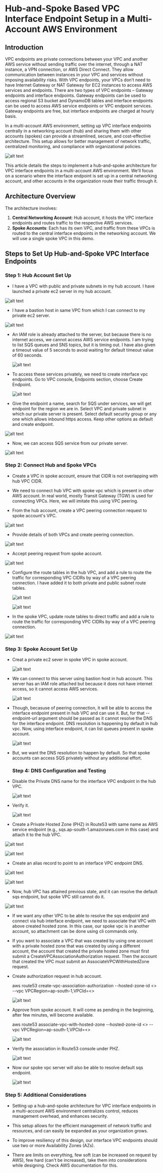# Hub-and-Spoke Based VPC Interface Endpoint Setup in a Multi-Account AWS Environment

## Introduction

VPC endpoints are private connections between your VPC and another AWS service without sending traffic over the internet, through a NAT instance, a VPN connection, or AWS Direct Connect. They allow communication between instances in your VPC and services without imposing availability risks. With VPC endpoints, your VPCs don’t need to have Internet Gateway or NAT Gateway for EC2 instances to access AWS services and endpoints. There are two types of VPC endpoints – Gateway endpoints and interface endpoints. Gateway endpoints can be used to access regional S3 bucket and DynamoDB tables and interface endpoints can be used to access AWS service endpoints or VPC endpoint services. Gateway endpoints are free, but interface endpoints are charged at hourly basis.

In a multi-account AWS environment, setting up VPC interface endpoints centrally in a networking account (hub) and sharing them with other accounts (spokes) can provide a streamlined, secure, and cost-effective architecture. This setup allows for better management of network traffic, centralized monitoring, and compliance with organizational policies.

![alt text](Images/interface-endpoint/architecture.png)

This article details the steps to implement a hub-and-spoke architecture for VPC interface endpoints in a multi-account AWS environment. We'll focus on a scenario where the interface endpoint is set up in a central networking account, and other accounts in the organization route their traffic through it.

## Architecture Overview

The architecture involves:

1. **Central Networking Account**: Hub account, it hosts the VPC interface endpoints and routes traffic to the respective AWS services.
2. **Spoke Accounts**: Each has its own VPC, and traffic from these VPCs is routed to the central interface endpoints in the networking account. We will use a single spoke VPC in this demo.

## Steps to Set Up Hub-and-Spoke VPC Interface Endpoints

### Step 1: Hub Account Set Up

- I have a VPC with public and private subnets in my hub account. I have launched a private ec2 server in my hub account.   

![alt text](Images/interface-endpoint/image.png)

- I have a bastion host in same VPC from which I can connect to my private ec2 server.

![alt text](Images/interface-endpoint/image-1.png)

- An IAM role is already attached to the server, but because there is no internet access, we cannot access AWS service endpoints. I am trying to list SQS queues and SNS topics, but it is timing out. I have also given a timeout value of 5 seconds to avoid waiting for default timeout value of 60 seconds.
  
  ![alt text](Images/interface-endpoint/image-2.png)

- To access these services privately, we need to create interface vpc endpoints. Go to VPC console, Endpoints section, choose Create Endpoint.
  
  ![alt text](Images/interface-endpoint/image-3.png)

- Give the endpoint a name, search for SQS under services, we will get endpoint for the region we are in. Select VPC and private subnet in which our private server is present. Select default security group or any one which allows inbound https access.  Keep other options as default and create endpoint.

![alt text](Images/interface-endpoint/image-4.png)

- Now, we can access SQS service from our private server.

![alt text](Images/interface-endpoint/image-5.png)

### Step 2: Connect Hub and Spoke VPCs

- Create a VPC in spoke account, ensure that CIDR is not overlapping with hub VPC CIDR.

- We need to connect hub VPC with spoke vpc which is present in other AWS account. In real world, mostly Transit Gateway (TGW) is used for connecting VPCs. Here, we will imitate this using VPC peering.

- From the hub account, create a VPC peering connection request to spoke account's VPC.
 
![alt text](Images/interface-endpoint/image-6.png)

- Provide details of both VPCs and create peering connection.

![alt text](Images/interface-endpoint/image-7.png)

- Accept peering request from spoke account.

![alt text](Images/interface-endpoint/image-9.png)
  
- Configure the route tables in the hub VPC, and add a rule to route the traffic for corresponding VPC CIDRs by way of a VPC peering connection. I have added it to both private and public subnet route tables.
  
  ![alt text](Images/interface-endpoint/image-8.png)

  ![alt text](Images/interface-endpoint/image-12.png)

- In the spoke VPC, update route tables to direct traffic and add a rule to route the traffic for corresponding VPC CIDRs by way of a VPC peering connection.

 ![alt text](Images/interface-endpoint/image-10.png)

### Step 3: Spoke Account Set Up

- Creat a private ec2 sever in spoke VPC in spoke account.
  
  ![alt text](Images/interface-endpoint/image-11.png)
  
- We can connect to this server using bastion host in hub account. This server has an IAM role attached but because it does not have internet access, so it cannot access AWS services. 
  
  ![alt text](Images/interface-endpoint/image-13.png)

- Though, becasuse of peering connection, it will be able to access the interface endpoint present in hub VPC and can use it. But, for that --endpoint-url argument should be passed as it cannot resolve the DNS for the interface endpoint. DNS resolution is happening by default in hub vpc. Now, using interface endpoint, it can list queues present in spoke account.
   
   ![alt text](Images/interface-endpoint/image-14.png)
 
- But, we want the DNS resolution to happen by default. So that spoke accounts can access SQS privately without any additional effort.
  
  ### Step 4: DNS Configuration and Testing
   
- Disable the Private DNS name for the interface VPC endpoint in the hub VPC.

  ![alt text](Images/interface-endpoint/image-18.png)

- Verify it.

  ![alt text](Images/interface-endpoint/image-19.png)

- Create a Private Hosted Zone (PHZ) in Route53 with same name as AWS service endpoint (e.g., sqs.ap-south-1.amazonaws.com in this case) and attach it to the hub VPC.

![alt text](Images/interface-endpoint/image-16.png)

![alt text](Images/interface-endpoint/image-17.png)

- Create an alias record to point to an interface VPC endpoint DNS.

![alt text](Images/interface-endpoint/image-20.png)

![alt text](Images/interface-endpoint/image-26.png)

- Now, hub VPC has attained previous state, and it can resolve the default sqs endpoint, but spoke VPC still cannot do it.

![alt text](Images/interface-endpoint/image-21.png)

- If we want any other VPC to be able to resolve the sqs endpoint and connect via hub interface endpoint, we need to associate that VPC with above created hosted zone. In this case, our spoke vpc is in another account, so attachment can be done using cli commands only.

- If you want to associate a VPC that was created by using one account with a private hosted zone that was created by using a different account, the account that created the private hosted zone must first submit a CreateVPCAssociationAuthorization request. Then the account that created the VPC must submit an AssociateVPCWithHostedZone request.
  
- Create authorization request in hub account.
  
  aws route53 create-vpc-association-authorization --hosted-zone-id <<id>> --vpc VPCRegion=ap-south-1,VPCId=<<vpc id>>
  
  ![alt text](Images/interface-endpoint/image-22.png)

- Approve from spoke account. It will come as pending in the beginning, after few minutes, will become available.
  
  aws route53 associate-vpc-with-hosted-zone --hosted-zone-id <<id>> --vpc VPCRegion=ap-south-1,VPCId=<<vpc id>>
  
  ![alt text](Images/interface-endpoint/image-23.png)

- Verify the association in Route53 console under PHZ.
  
  ![alt text](Images/interface-endpoint/image-24.png)

- Now our spoke vpc server will also be able to resolve default sqs endpoint.
  
  ![alt text](Images/interface-endpoint/image-25.png)

### Step 5: Additional Considerations

- Setting up a hub-and-spoke architecture for VPC interface endpoints in a multi-account AWS environment centralizes control, reduces management overhead, and enhances security.

- This setup allows for the efficient management of network traffic and resources, and can easily be expanded as your organization grows.

- To improve resiliency of this design, our interface VPC endpoints should use two or more Availability Zones (AZs).
  
- There are limits on everything, few soft (can be increased on request by AWS), few hard (can't be increased), take them into considerations while designing. Check AWS documentation for this.
  